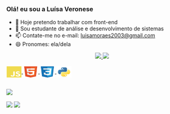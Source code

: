 ### Olá! eu sou a Luísa Veronese

- 🔭 Hoje pretendo trabalhar com front-end
- 🌱 Sou estudante de análise e desenvolvimento de sistemas
- 📫 Contate-me no e-mail: luisamoraes2003@gmail.com
- 😄 Pronomes: ela/dela
 
 <div align="center">
<a href="https://github.com/luisaveronese">
  <img height="150em" src="https://github-readme-stats.vercel.app/api?username=luisaveronese&show_icons=true&theme=radical&include_all_commits=true&count_private=true"/>
  <img height="150em" src="https://github-readme-stats.vercel.app/api/top-langs/?username=luisaveronese&layout=compact&langs_count=7&theme=radical"/>
</div>
<div style="display: inline_block"><br>
  <img align="center" alt="Rafa-Js" height="30" width="40" src="https://raw.githubusercontent.com/devicons/devicon/master/icons/javascript/javascript-plain.svg">
  <img align="center" alt="Rafa-HTML" height="30" width="40" src="https://raw.githubusercontent.com/devicons/devicon/master/icons/html5/html5-original.svg">
  <img align="center" alt="Rafa-CSS" height="30" width="40" src="https://raw.githubusercontent.com/devicons/devicon/master/icons/css3/css3-original.svg">
  <img align="center" alt="Rafa-Python" height="30" width="40" src="https://raw.githubusercontent.com/devicons/devicon/master/icons/python/python-original.svg">
</div>
 
 ##
 
<div> 
  <a href="https://www.instagram.com/lu.moraesv" target="_blank"><img src="https://img.shields.io/badge/-Instagram-%23E4405F?style=for-the-badge&logo=instagram&logoColor=white" target="_blank"></a>
 
  <a href = "mailto:luisamoraes2003@gmail.com"><img src="https://img.shields.io/badge/-Gmail-%23333?style=for-the-badge&logo=gmail&logoColor=white" target="_blank"></a></a>
  <a href="linkedin.com/in/luísa-moraes-887532232/" target="_blank"><img src="https://img.shields.io/badge/-LinkedIn-%230077B5?style=for-the-badge&logo=linkedin&logoColor=white" target="_blank"></a> 

</div>
